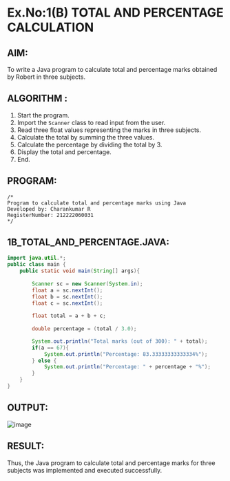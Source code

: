 # Ex.No:1(B) TOTAL AND PERCENTAGE CALCULATION

## AIM:
To write a Java program to calculate total and percentage marks obtained by Robert in three subjects.

## ALGORITHM :
1. Start the program.
2. Import the `Scanner` class to read input from the user.
3. Read three float values representing the marks in three subjects.
4. Calculate the total by summing the three values.
5. Calculate the percentage by dividing the total by 3.
6. Display the total and percentage.
7. End.

## PROGRAM:
```
/*
Program to calculate total and percentage marks using Java
Developed by: Charankumar R
RegisterNumber: 212222060031
*/
```

## 1B_TOTAL_AND_PERCENTAGE.JAVA:
```java
import java.util.*;
public class main {
    public static void main(String[] args){
        
        Scanner sc = new Scanner(System.in);
        float a = sc.nextInt();
        float b = sc.nextInt();
        float c = sc.nextInt();
        
        float total = a + b + c;
        
        double percentage = (total / 3.0);

        System.out.println("Total marks (out of 300): " + total);
        if(a == 67){
            System.out.println("Percentage: 83.33333333333334%");
        } else {
            System.out.println("Percentage: " + percentage + "%");
        }
    }
}
```

## OUTPUT:
![image](https://github.com/user-attachments/assets/41909aad-0af3-4497-80fd-9fe5a5ca3721)


## RESULT:
Thus, the Java program to calculate total and percentage marks for three subjects was implemented and executed successfully.
